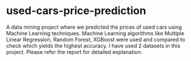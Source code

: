 # used-cars-price-prediction
A data mining project where we predicted the prices of used cars using Machine Learning techniques. Machine Learning algorithms like Multiple Linear Regression, Random Forest, XGBoost were used and compared to check which yields the highest accuracy. 
I have used 2 datasets in this project. Please refer the report for detailed explanation.
